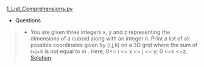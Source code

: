 [1_List_Comprehensions.py](https://www.hackerrank.com/challenges/list-comprehensions/problem)
* Questions
> * You are given three integers x, y and z representing the dimensions of a cuboid along with an integer n.
>  Print a list of all possible coordinates given by (i,j,k) on a 3D grid where the sum of i+j+k is not equal to m .
>   Here, 0<= i <= x <= j <= y; 0 <=k <=z. 
[Solution](https://github.com/Jtrahan88/Python/blob/main/Online_Code_Solutions/HackerRank/Python-Basics/1_List_Comprehensions.py)
